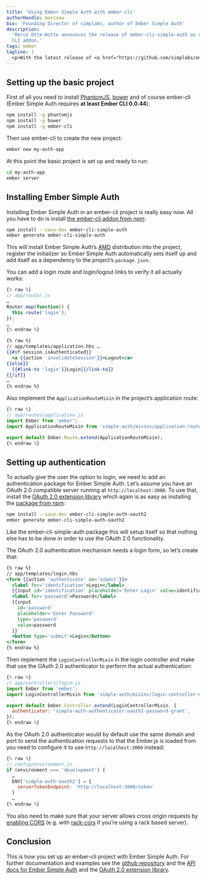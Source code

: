 ```yaml
---
title: 'Using Ember Simple Auth with ember-cli'
authorHandle: marcoow
bio: 'Founding Director of simplabs, author of Ember Simple Auth'
description:
  'Marco Otte-Witte announces the release of ember-cli-simple-auth as an Ember
  CLI addon.'
tags: ember
tagline: |
  <p>With the latest release of <a href="https://github.com/simplabs/ember-simple-auth">Ember Simple Auth</a>, using the library with <a href="https://github.com/ember-cli/ember-cli">ember-cli</a> has become much simpler. As ember-cli in general is still pretty new to many people though, <strong>this post describes how to setup a project using Ember Simple Auth with ember-cli</strong>.</p>
---
```


## Setting up the basic project

First of all you need to install [PhantomJS](http://phantomjs.org),
[bower](http://bower.io) and of course ember-cli (Ember Simple Auth requires
**at least Ember CLI 0.0.44**):

```bash
npm install -g phantomjs
npm install -g bower
npm install -g ember-cli
```

Then use ember-cli to create the new project:

```bash
ember new my-auth-app
```

At this point the basic project is set up and ready to run:

```bash
cd my-auth-app
ember server
```

## Installing Ember Simple Auth

Installing Ember Simple Auth in an ember-cli project is really easy now. All you
have to do is install
[the ember-cli addon from npm](https://www.npmjs.com/package/ember-cli-simple-auth):

```bash
npm install --save-dev ember-cli-simple-auth
ember generate ember-cli-simple-auth
```

This will install Ember Simple Auth’s
[AMD](http://requirejs.org/docs/whyamd.html) distribution into the project,
register the initializer so Ember Simple Auth automatically sets itself up and
add itself as a dependency to the project’s `package.json`.

You can add a login route and login/logout links to verify it all actually
works:

```js
{% raw %}
// app/router.js
…
Router.map(function() {
  this.route('login');
});
…
{% endraw %}
```

```hbs
{% raw %}
// app/templates/application.hbs …
{{#if session.isAuthenticated}}
  <a {{action 'invalidateSession'}}>Logout</a>
{{else}}
  {{#link-to 'login'}}Login{{/link-to}}
{{/if}}
…
{% endraw %}
```

Also implement the `ApplicationRouteMixin` in the project’s application route:

```js
{% raw %}
// app/routes/application.js
import Ember from 'ember';
import ApplicationRouteMixin from 'simple-auth/mixins/application-route-mixin';

export default Ember.Route.extend(ApplicationRouteMixin);
{% endraw %}
```

## Setting up authentication

To actually give the user the option to login, we need to add an authentication
package for Ember Simple Auth. Let’s assume you have an OAuth 2.0 compatible
server running at `http://localhost:3000`. To use that, install the
[OAuth 2.0 extension library](https://github.com/simplabs/ember-simple-auth/blob/master/addon/authenticators/oauth2-password-grant.js)
which again is as easy as installing the
[package from npm](https://www.npmjs.com/package/ember-cli-simple-auth-oauth2):

```bash
npm install --save-dev ember-cli-simple-auth-oauth2
ember generate ember-cli-simple-auth-oauth2
```

Like the ember-cli-simple-auth package this will setup itself so that nothing
else has to be done in order to use the OAuth 2.0 functionality.

The OAuth 2.0 authentication mechanism needs a login form, so let’s create that:

```hbs
{% raw %}
// app/templates/login.hbs
<form {{action 'authenticate' on='submit'}}>
  <label for='identification'>Login</label>
  {{input id='identification' placeholder='Enter Login' value=identification}}
  <label for='password'>Password</label>
  {{input
    id='password'
    placeholder='Enter Password'
    type='password'
    value=password
  }}
  <button type='submit'>Login</button>
</form>
{% endraw %}
```

Then implement the `LoginControllerMixin` in the login controller and make that
use the OAuth 2.0 authenticator to perform the actual authentication:

```js
{% raw %}
// app/controllers/login.js
import Ember from 'ember';
import LoginControllerMixin from 'simple-auth/mixins/login-controller-mixin';

export default Ember.Controller.extend(LoginControllerMixin, {
  authenticator: 'simple-auth-authenticator:oauth2-password-grant',
});
{% endraw %}
```

As the OAuth 2.0 authenticator would by default use the same domain and port to
send the authentication requests to that the Ember.js is loaded from you need to
configure it to use `http://localhost:3000` instead:

```js
{% raw %}
// config/environment.js
if (environment === 'development') {
  …
  ENV['simple-auth-oauth2'] = {
    serverTokenEndpoint: 'http://localhost:3000/token'
  }
  …
{% endraw %}
```

You also need to make sure that your server allows cross origin requests by
[enabling CORS](http://enable-cors.org) (e.g. with
[rack-cors](https://github.com/cyu/rack-cors) if you’re using a rack based
server).

## Conclusion

This is how you set up an ember-cli project with Ember Simple Auth. For further
documentation and examples see the
[github repository](https://github.com/simplabs/ember-simple-auth) and the
[API docs for Ember Simple Auth](http://ember-simple-auth.com/api/) and the
[OAuth 2.0 extension library](http://ember-simple-auth.com/api/).
